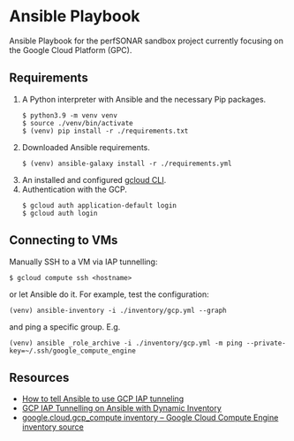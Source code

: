 
# Ansible Playbook

Ansible Playbook for the perfSONAR sandbox project currently focusing on the Google Cloud Platform (GPC).

## Requirements

1. A Python interpreter with Ansible and the necessary Pip packages.
   ```shell
   $ python3.9 -m venv venv
   $ source ./venv/bin/activate
   $ (venv) pip install -r ./requirements.txt
   ```
1. Downloaded Ansible requirements.
   ```shell
   $ (venv) ansible-galaxy install -r ./requirements.yml
   ```
1. An installed and configured [gcloud CLI](https://cloud.google.com/sdk/docs/install#linux).
1. Authentication with the GCP.
   ```shell
   $ gcloud auth application-default login
   $ gcloud auth login
   ```

## Connecting to VMs

Manually SSH to a VM via IAP tunnelling:

```shell
$ gcloud compute ssh <hostname>
```

or let Ansible do it. For example, test the configuration:

```shell
(venv) ansible-inventory -i ./inventory/gcp.yml --graph
```

and ping a specific group. E.g.

```shell
(venv) ansible _role_archive -i ./inventory/gcp.yml -m ping --private-key=~/.ssh/google_compute_engine
```

## Resources

* [How to tell Ansible to use GCP IAP tunneling](https://xebia.com/blog/how-to-tell-ansible-to-use-gcp-iap-tunneling/)
* [GCP IAP Tunnelling on Ansible with Dynamic Inventory](https://www.bionconsulting.com/blog/gcp-iap-tunnelling-on-ansible-with-dynamic-inventory)
* [google.cloud.gcp_compute inventory – Google Cloud Compute Engine inventory source](https://docs.ansible.com/ansible/latest/collections/google/cloud/gcp_compute_inventory.html)